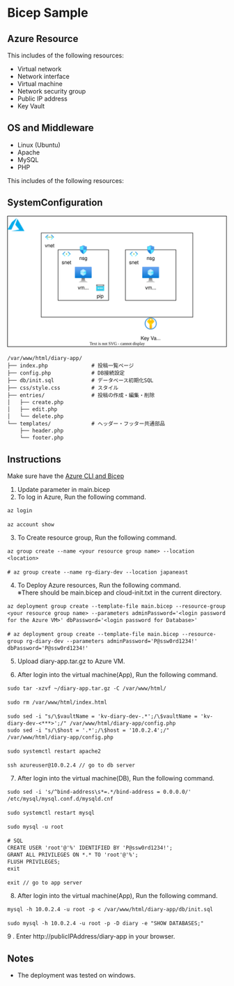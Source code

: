 # Bicep Sample

## Azure Resource

This includes of the following resources:

- Virtual network
- Network interface
- Virtual machine
- Network security group
- Public IP address
- Key Vault

## OS and Middleware

- Linux (Ubuntu)
- Apache
- MySQL
- PHP

This includes of the following resources:

## SystemConfiguration

![SystemConfiguration](/img/SystemConfiguration.svg)

```
/var/www/html/diary-app/
├── index.php              # 投稿一覧ページ
├── config.php             # DB接続設定
├── db/init.sql            # データベース初期化SQL
├── css/style.css          # スタイル
├── entries/               # 投稿の作成・編集・削除
│   ├── create.php
│   ├── edit.php
│   └── delete.php
└── templates/             # ヘッダー・フッター共通部品
    ├── header.php
    └── footer.php
```

## Instructions

Make sure have the [Azure CLI and Bicep](https://learn.microsoft.com/ja-jp/azure/azure-resource-manager/bicep/install)

1. Update parameter in main.bicep
2. To log in Azure, Run the following command.

```bash:bash
az login

az account show
```

3. To Create resource group, Run the following command.

```bash:bash
az group create --name <your resource group name> --location <location>

# az group create --name rg-diary-dev --location japaneast
```

4. To Deploy Azure resources, Run the following command.<br>
   ※There should be main.bicep and cloud-init.txt in the current directory.

```bash:bash
az deployment group create --template-file main.bicep --resource-group <your resource group name> --parameters adminPassword='<login password for the Azure VM>' dbPassword='<login password for Database>'

# az deployment group create --template-file main.bicep --resource-group rg-diary-dev --parameters adminPassword='P@ssw0rd1234!' dbPassword='P@ssw0rd1234!'
```

5. Upload diary-app.tar.gz to Azure VM.

6. After login into the virtual machine(App), Run the following command.

```bash:bash(App)
sudo tar -xzvf ~/diary-app.tar.gz -C /var/www/html/

sudo rm /var/www/html/index.html

sudo sed -i "s/\$vaultName = 'kv-diary-dev-.*';/\$vaultName = 'kv-diary-dev-<***>';/" /var/www/html/diary-app/config.php
sudo sed -i "s/\$host = '.*';/\$host = '10.0.2.4';/" /var/www/html/diary-app/config.php

sudo systemctl restart apache2

ssh azureuser@10.0.2.4 // go to db server

```

7. After login into the virtual machine(DB), Run the following command.

```bash:bash(DB)
sudo sed -i 's/^bind-address\s*=.*/bind-address = 0.0.0.0/' /etc/mysql/mysql.conf.d/mysqld.cnf

sudo systemctl restart mysql

sudo mysql -u root

# SQL
CREATE USER 'root'@'%' IDENTIFIED BY 'P@ssw0rd1234!';
GRANT ALL PRIVILEGES ON *.* TO 'root'@'%';
FLUSH PRIVILEGES;
exit

exit // go to app server
```

8. After login into the virtual machine(App), Run the following command.

```bash:bash(App)
mysql -h 10.0.2.4 -u root -p < /var/www/html/diary-app/db/init.sql

sudo mysql -h 10.0.2.4 -u root -p -D diary -e "SHOW DATABASES;"
```

9 . Enter http://publicIPAddress/diary-app in your browser.

## Notes

- The deployment was tested on windows.

```

```
